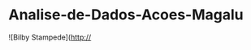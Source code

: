 # Analise-de-Dados-Acoes-Magalu

![Bilby Stampede]([http://](https://github.com/wesleymartins95/Analise-de-Dados-Acoes-Magalu/edit/main/)

